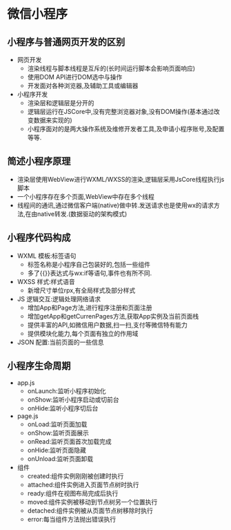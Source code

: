 # 微信小程序
## 小程序与普通网页开发的区别
- 网页开发
    - 渲染线程与脚本线程是互斥的(长时间运行脚本会影响页面响应)
    - 使用DOM API进行DOM选中与操作
    - 开发面对各种浏览器,及辅助工具或编辑器
- 小程序开发
    - 渲染层和逻辑层是分开的
    - 逻辑层运行在JSCore中,没有完整浏览器对象,没有DOM操作(基本通过改变数据来实现的)
    - 小程序面对的是两大操作系统及维修开发者工具,及申请小程序账号,及配置等等.

## 简述小程序原理
- 渲染层使用WebView进行WXML/WXSS的渲染,逻辑层采用JsCore线程执行js脚本
- 一个小程序存在多个页面,WebView中存在多个线程
- 线程间的通讯,通过微信客户端(native)做中转.发送请求也是使用wx的请求方法,在由native转发.(数据驱动的架构模式)

## 小程序代码构成
- WXML 模板:标签语句   
    - 标签名称是小程序自己包装好的,包括一些组件
    - 多了{{}}表达式与wx:if等语句,事件也有所不同.
- WXSS 样式:样式语音  
    - 新增尺寸单位rpx,有全局样式及部分样式
- JS 逻辑交互:逻辑处理网络请求
    - 增加App和Page方法,进行程序注册和页面注册
    - 增加getApp和getCurrenPages方法,获取App实例及当前页面栈
    - 提供丰富的API,如微信用户数据,扫一扫,支付等微信特有能力
    - 提供模块化能力,每个页面有独立的作用域
- JSON 配置:当前页面的一些信息

## 小程序生命周期
- app.js
    - onLaunch:监听小程序初始化
    - onShow:监听小程序启动或切前台
    - onHide:监听小程序切后台
- page.js
    - onLoad:监听页面加载
    - onShow:监听页面展示
    - onRead:监听页面首次加载完成
    - onHide:监听页面隐藏
    - onUnload:监听页面卸载
- 组件
    - created:组件实例刚刚被创建时执行
    - attached:组件实例进入页面节点树时执行
    - ready:组件在视图布局完成后执行
    - moved:组件实例被移动到节点树另一个位置执行
    - detached:组件实例被从页面节点树移除时执行
    - error:每当组件方法抛出错误执行